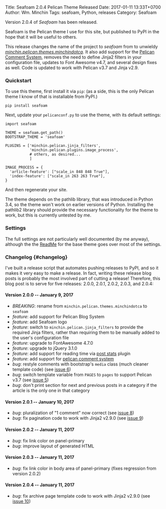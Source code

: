 Title: Seafoam 2.0.4 Pelican Theme Released
Date: 2017-01-11 13:33T+0700
Author: Wm. Minchin
Tags: seafoam, Python, releases
Category: Seafoam

Version 2.0.4 of *Seafoam* has been released.

Seafoam is the Pelican theme I use for this site, but published to PyPI in the
hope that it will be useful to others.

This release changes the name of the project to *seafoam* from to unwieldy
*[minchin.pelican.themes.minchindotca]({filename}20160912-minchin-dot-ca-pelican-theme-version-110-released.md)*.
It also add support for the [Pelican Comment
System](https://bernhard.scheirle.de/posts/2014/March/29/static-comments-via-email/),
removes the need to define Jinja2 filters in your configuration file, updates
to  Font Awesome v4.7, and several design fixes as well. Code is updated to
work with Pelican v3.7 and Jinja v2.9.

<!-- read more -->

### Quickstart

To use this theme, first install it via `pip`: (as a side, this is the only
Pelican theme I know of that is installable from PyPI.)

    pip install seafoam

Next, update your `pelicanconf.py` to use the theme, with its default settings:

    import seafoam

    THEME = seafoam.get_path()
    BOOTSTRAP_THEME = 'seafoam'

    PLUGINS = ['minchin.pelican.jinja_filters',
               'minchin.pelican.plugins.image_process',
               # others, as desired...
               ]

    IMAGE_PROCESS = {
      'article-feature': ["scale_in 848 848 True"],
      'index-feature': ["scale_in 263 263 True"],
    }

And then regenerate your site.

The theme depends on the pathlib library, that was introduced in Python 3.4, so
the theme won't work on earlier versions of Python. Installing the pathlib2
library should provide the necessary functionality for the theme to work, but
this is currently untested by me.

### Settings

The full settings are not particularly well documented (by me anyway), although
the the
[ReadMe](https://github.com/getpelican/pelican-themes/tree/master/pelican-bootstrap3)
for the base theme goes over most of the settings.

### Changelog {#changelog}

I've built a release script that automates pushing releases to PyPI, and so it
makes it very easy to make a release. In fact, writing these release blog posts
is probably the most involved part of cutting a release! Therefore, this blog
post is to serve for five releases: 2.0.0, 2.0.1, 2.0.2, 2.0.3, and 2.0.4:

#### Version 2.0.0 -- January 9, 2017

- *BREAKING*: rename from `minchin.pelican.themes.minchindotca`
  to `seafoam`
- *feature*: add support for Pelican Blog System
- *feature*: add Seafoam logo
- *feature*: switch to `minchin.pelican.jinja_filters` to provide
  the required Jinja filters, rather than requiring them to be manually
  added to the user's configuration file
- *feature*: upgrade to FontAwesome 4.7.0
- *feature*: upgrade to jQuery 3.1.0
- *feature*: add support for reading time via
  [post stats](https://github.com/getpelican/pelican-plugins/tree/master/post_stats)
  plugin
- *feature*: add support for [pelican comment
  system](https://github.com/getpelican/pelican-plugins/tree/master/pelican_comment_system)
- *bug*: restyle comments with bootstrap's `media` class (much cleaner template
  code) (see [issue 6](https://github.com/MinchinWeb/seafoam/issues/6))
- *bug*: switch template variable from `PAGES` to `pages` to support Pelican
  v3.7 (see [issue 5](https://github.com/MinchinWeb/seafoam/issues/5))
- *bug*: don't print section for next and previous posts in a category if the
  article is the only one in that category

#### Version 2.0.1 -- January 10, 2017

- *bug*: pluralization of "1 comment" now correct (see [issue
  8](https://github.com/MinchinWeb/seafoam/issues/8))
- *bug*: fix pagination code to work with Jinja2 v2.9.0 (see [issue
  9](https://github.com/MinchinWeb/seafoam/issues/9))

#### Version 2.0.2 -- January 11, 2017

- *bug*: fix link color on panel-primary
- *bug*: improve layout of generated HTML

#### Version 2.0.3 -- January 11, 2017

- *bug*: fix link color in body area of panel-primary (fixes regression
  from version 2.0.2)

#### Version 2.0.4 -- January 11, 2017

- *bug*: fix archive page template code to work with Jinja2 v2.9.0 (see [issue
  10](https://github.com/MinchinWeb/seafoam/issues/10))
